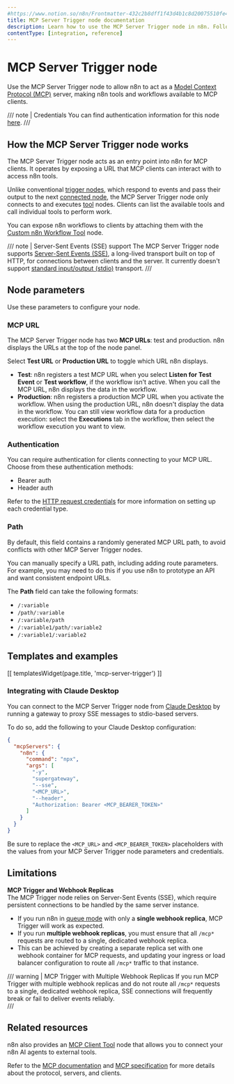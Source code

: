```yaml
---
#https://www.notion.so/n8n/Frontmatter-432c2b8dff1f43d4b1c8d20075510fe4
title: MCP Server Trigger node documentation
description: Learn how to use the MCP Server Trigger node in n8n. Follow technical documentation to integrate the MCP Server Trigger node into your workflows.
contentType: [integration, reference]
---
```


# MCP Server Trigger node

Use the MCP Server Trigger node to allow n8n to act as a [Model Context Protocol (MCP)](https://modelcontextprotocol.io/introduction) server, making n8n tools and workflows available to MCP clients.

///  note  | Credentials
You can find authentication information for this node [here](/integrations/builtin/credentials/httprequest.md).
///

## How the MCP Server Trigger node works

The MCP Server Trigger node acts as an entry point into n8n for MCP clients. It operates by exposing a URL that MCP clients can interact with to access n8n tools.

Unlike conventional [trigger nodes](/glossary.md#trigger-node-n8n), which respond to events and pass their output to the next [connected node](/workflows/components/connections.md), the MCP Server Trigger node only connects to and executes [tool](/advanced-ai/examples/understand-tools.md) nodes. Clients can list the available tools and call individual tools to perform work.

You can expose n8n workflows to clients by attaching them with the [Custom n8n Workflow Tool](/integrations/builtin/cluster-nodes/sub-nodes/n8n-nodes-langchain.toolworkflow.md) node.

/// note | Server-Sent Events (SSE) support
The MCP Server Trigger node supports [Server-Sent Events (SSE)](https://modelcontextprotocol.io/docs/concepts/transports#server-sent-events-sse), a long-lived transport built on top of HTTP, for connections between clients and the server. It currently doesn't support [standard input/output (stdio)](https://modelcontextprotocol.io/docs/concepts/transports#standard-input%2Foutput-stdio) transport.
///

## Node parameters

Use these parameters to configure your node.

### MCP URL

The MCP Server Trigger node has two **MCP URLs**: test and production. n8n displays the URLs at the top of the node panel.

Select **Test URL** or **Production URL** to toggle which URL n8n displays.

* **Test**: n8n registers a test MCP URL when you select **Listen for Test Event** or **Test workflow**, if the workflow isn't active. When you call the MCP URL, n8n displays the data in the workflow.
* **Production**: n8n registers a production MCP URL when you activate the workflow. When using the production URL, n8n doesn't display the data in the workflow. You can still view workflow data for a production execution: select the **Executions** tab in the workflow, then select the workflow execution you want to view.

### Authentication

You can require authentication for clients connecting to your MCP URL. Choose from these authentication methods:

- Bearer auth
- Header auth

Refer to the [HTTP request credentials](/integrations/builtin/credentials/httprequest.md) for more information on setting up each credential type.

### Path

By default, this field contains a randomly generated MCP URL path, to avoid conflicts with other MCP Server Trigger nodes. 

You can manually specify a URL path, including adding route parameters. For example, you may need to do this if you use n8n to prototype an API and want consistent endpoint URLs.

The **Path** field can take the following formats:

- `/:variable`
- `/path/:variable`
- `/:variable/path`
- `/:variable1/path/:variable2`
- `/:variable1/:variable2`

## Templates and examples

<!-- see https://www.notion.so/n8n/Pull-in-templates-for-the-integrations-pages-37c716837b804d30a33b47475f6e3780 -->
[[ templatesWidget(page.title, 'mcp-server-trigger') ]]

### Integrating with Claude Desktop

You can connect to the MCP Server Trigger node from [Claude Desktop](https://claude.ai/download) by running a gateway to proxy SSE messages to stdio-based servers.

To do so, add the following to your Claude Desktop configuration:

```json
{
  "mcpServers": {
    "n8n": {
      "command": "npx",
      "args": [
        "-y",
        "supergateway",
        "--sse",
        "<MCP_URL>",
        "--header",
        "Authorization: Bearer <MCP_BEARER_TOKEN>"
      ]
    }
  }
}
```

Be sure to replace the `<MCP_URL>` and `<MCP_BEARER_TOKEN>` placeholders with the values from your MCP Server Trigger node parameters and credentials.

## Limitations

**MCP Trigger and Webhook Replicas**  
The MCP Trigger node relies on Server-Sent Events (SSE), which require persistent connections to be handled by the same server instance.

* If you run n8n in [queue mode](/hosting/scaling/queue-mode.md) with only a **single webhook replica**, MCP Trigger will work as expected.
* If you run **multiple webhook replicas**, you must ensure that all `/mcp*` requests are routed to a single, dedicated webhook replica.
* This can be achieved by creating a separate replica set with one webhook container for MCP requests, and updating your ingress or load balancer configuration to route all `/mcp*` traffic to that instance.

/// warning | MCP Trigger with Multiple Webhook Replicas
If you run MCP Trigger with multiple webhook replicas and do not route all `/mcp*` requests to a single, dedicated webhook replica, SSE connections will frequently break or fail to deliver events reliably.  
///

## Related resources

n8n also provides an [MCP Client Tool](/integrations/builtin/cluster-nodes/sub-nodes/n8n-nodes-langchain.toolmcp.md) node that allows you to connect your n8n AI agents to external tools.

Refer to the [MCP documentation](https://modelcontextprotocol.io/introduction) and [MCP specification](https://modelcontextprotocol.io/specification/) for more details about the protocol, servers, and clients.
